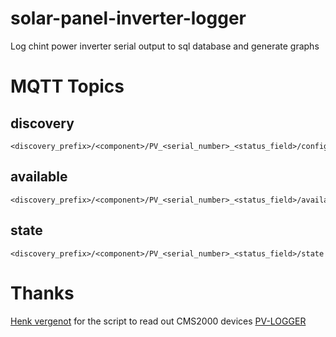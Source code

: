 # solar-panel-inverter-logger

Log chint power inverter serial output to sql database and generate graphs

# MQTT Topics

## discovery

```
<discovery_prefix>/<component>/PV_<serial_number>_<status_field>/config
```

## available

```
<discovery_prefix>/<component>/PV_<serial_number>_<status_field>/available
```

## state

```
<discovery_prefix>/<component>/PV_<serial_number>_<status_field>/state
```

# Thanks

[Henk vergenot](https://github.com/hvegh) for the script to read out CMS2000 devices [PV-LOGGER](https://github.com/hvegh/PV-Logger.git)
